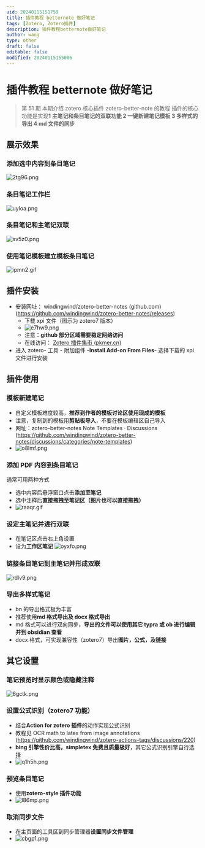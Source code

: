 ```yaml
---
uid: 20240115151759
title: 插件教程 betternote 做好笔记
tags: [Zotero, Zotero插件]
description: 插件教程betternote做好笔记
author: wang
type: other
draft: false
editable: false
modified: 20240115155006
---
```


# 插件教程 betternote 做好笔记

> 第 51 期
> 本期介绍 zotero 核心插件 zotero-better-note 的教程
> 插件的核心功能是实现**1 主笔记和条目笔记的双联功能 2 一键新建笔记模板 3 多样式的导出 4 md 文件的同步**

## 展示效果

### 添加选中内容到条目笔记

![2tg96.png](https://cdn.pkmer.cn/images/2tg96.png!pkmer)

### 条目笔记工作栏

![uyloa.png](https://cdn.pkmer.cn/images/uyloa.png!pkmer)

### 条目笔记和主笔记双联

![sv5z0.png](https://cdn.pkmer.cn/images/sv5z0.png!pkmer)

### 使用笔记模板建立模板条目笔记

![ipmn2.gif](https://cdn.pkmer.cn/images/ipmn2.gif!pkmer)

## 插件安装

- 安装网址： windingwind/zotero-better-notes (github.com)(<https://github.com/windingwind/zotero-better-notes/releases>)
	- 下载 xpi 文件（图示为 zotero7 版本）
	- ![e7hw9.png](https://cdn.pkmer.cn/images/e7hw9.png!pkmer)
	- 注意：**github 部分区域需要稳定网络访问**
	- 在线访问： [Zotero 插件集市 (pkmer.cn)](https://pkmer.cn/products/zotero/zoteroMarket/)
- 进入 zotero- 工具 - 附加组件 -**Install Add-on From Files**- 选择下载的 xpi 文件进行安装

## 插件使用

### 模板新建笔记

- 自定义模板难度较高，**推荐到作者的模板讨论区使用现成的模板**
- 注意，复制到的模板用**剪贴板导入**，不要在模板编辑区自己导入
- 网址：zotero-better-notes Note Templates · Discussions (<https://github.com/windingwind/zotero-better-notes/discussions/categories/note-templates>)
- ![o8lmf.png](https://cdn.pkmer.cn/images/o8lmf.png!pkmer)

### 添加 PDF 内容到条目笔记

通常可用两种方式

- 选中内容后悬浮窗口点击**添加至笔记**
- 选中注释后**直接拖拽至笔记区（图片也可以直接拖拽）**
- ![raaqr.gif](https://cdn.pkmer.cn/images/raaqr.gif!pkmer)

### 设定主笔记并进行双联

- 在笔记区点击右上角设置
- 设为**工作区笔记**
![oyxfo.png](https://cdn.pkmer.cn/images/oyxfo.png!pkmer)

### 链接条目笔记到主笔记并形成双联

![rdlv9.png](https://cdn.pkmer.cn/images/rdlv9.png!pkmer)

### 导出多样式笔记

- bn 的导出格式极为丰富
- 推荐使用**md 格式导出及 docx 格式导出**
- md 格式可以进行双向同步，**导出的文件可以使用其它 typra 或 ob 进行编辑并到 obsidian 查看**
- docx 格式，可实现兼容性（zotero7）导出**图片，公式，及链接**

## 其它设置

### 笔记预览时显示颜色或隐藏注释

![6gctk.png](https://cdn.pkmer.cn/images/6gctk.png!pkmer)

### 设置公式识别（zotero7 功能）

- 结合**Action for zotero 插件**的动作实现公式识别
- 教程见 OCR math to latex from image annotations (<https://github.com/windingwind/zotero-actions-tags/discussions/220>)
- **bing 引擎性价比高，simpletex 免费且质量极好**，其它公式识别引擎自行选择
- ![q1h5h.png](https://cdn.pkmer.cn/images/q1h5h.png!pkmer)

### 预览条目笔记

- 使用**zotero-style 插件功能**
- ![l86mp.png](https://cdn.pkmer.cn/images/l86mp.png!pkmer)

### 取消同步文件

- 在主页面的工具区到同步管理器**设置同步文件管理**
- ![cbgp1.png](https://cdn.pkmer.cn/images/cbgp1.png!pkmer)
